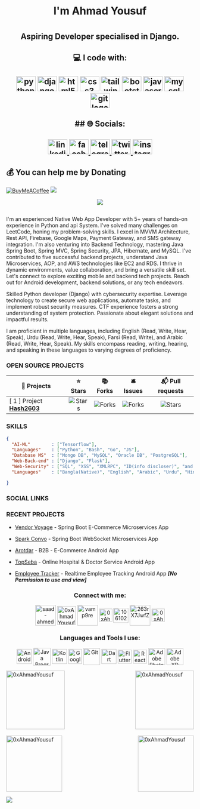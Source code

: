 <h1 align="center">I'm Ahmad Yousuf<h1>
<h2 align="center">Aspiring Developer specialised in Django.<h2>
<h2 align="center">💻 I code with:<h2>
<div align="center">
  <img src="https://cdn.jsdelivr.net/gh/devicons/devicon/icons/python/python-original.svg" height="40" width="52" alt="python logo"  />
  <img src="https://cdn.jsdelivr.net/gh/devicons/devicon/icons/django/django-plain.svg" height="40" width="52" alt="django logo"  />
  <img src="https://cdn.jsdelivr.net/gh/devicons/devicon/icons/html5/html5-original.svg" height="40" width="52" alt="html5 logo"  />
  <img src="https://cdn.jsdelivr.net/gh/devicons/devicon/icons/css3/css3-original.svg" height="40" width="52" alt="css3 logo"  />
  <img src="https://cdn.jsdelivr.net/gh/devicons/devicon/icons/tailwindcss/tailwindcss-original-wordmark.svg" height="40" width="52" alt="tailwindcss logo"  />
  <img src="https://cdn.jsdelivr.net/gh/devicons/devicon/icons/bootstrap/bootstrap-original.svg" height="40" width="52" alt="bootstrap logo"  />
  <img src="https://cdn.jsdelivr.net/gh/devicons/devicon/icons/javascript/javascript-original.svg" height="40" width="52" alt="javascript logo"  />
  <img src="https://cdn.jsdelivr.net/gh/devicons/devicon/icons/mysql/mysql-original.svg" height="40" width="52" alt="mysql logo"  />
  <img src="https://cdn.jsdelivr.net/gh/devicons/devicon/icons/git/git-original.svg" height="40" width="52" alt="git logo"  />
</div>
<h2 align="center">## 🌐 Socials:<h2>
<div align="center" style="text-decoration: none;">
  <a href="https://www.linkedin.com/in/Unkn0wn2603/" target="_blank">
    <img src="https://raw.githubusercontent.com/maurodesouza/profile-readme-generator/master/src/assets/icons/social/linkedin/default.svg" width="52" height="40" alt="linkedin logo"  />
  </a>
  <a href="https://www.facebook.com/Unkn0wn2603/" target="_blank">
    <img src="https://raw.githubusercontent.com/maurodesouza/profile-readme-generator/master/src/assets/icons/social/facebook/default.svg" width="52" height="40" alt="facebook logo"  />
  </a>
  <a href="https://t.me/Unkn0wn2603/" target="_blank">
    <img src="https://raw.githubusercontent.com/maurodesouza/profile-readme-generator/master/src/assets/icons/social/telegram/default.svg" width="52" height="40" alt="telegram logo"  />
  </a>
  <a href="https://www.twitter.com/Unkn0wn2603/" target="_blank">
    <img src="https://raw.githubusercontent.com/maurodesouza/profile-readme-generator/master/src/assets/icons/social/twitter/default.svg" width="52" height="40" alt="twitter logo"  />
  </a>
  <a href="https://www.instagram.com/Unkn0wn2603/" target="_blank">
    <img src="https://raw.githubusercontent.com/maurodesouza/profile-readme-generator/master/src/assets/icons/social/instagram/default.svg" width="52" height="40" alt="instagram logo"  />
  </a>
</div>

## 💰 You can help me by Donating
[![BuyMeACoffee](https://img.shields.io/badge/Buy%20Me%20a%20Coffee-ffdd00?style=for-the-badge&logo=buy-me-a-coffee&logoColor=black)](https://www.buymeacoffee.com/Unkn0wn2603) 
<a href = 'https://www.fiverr.com/Unkn0wn2603'><img src = "https://img.shields.io/badge/Fiverr-1DBF73.svg?style=for-the-badge&logo=Fiverr&logoColor=white"/></a>



<p align="center">
  <a href="https://skillicons.dev">
    <img src="https://skillicons.dev/icons?i=python,powershell,bash,nim,cs,cpp,go,ruby,js,php,mongodb,mysql,css,html" />
  </a>
</p>
<h2 align="center"></h2>















I'm an experienced Native Web App Developer with 5+ years of hands-on experience in Python and api System. 
I've solved many challenges on LeetCode, honing my problem-solving skills. 
I excel in MVVM Architecture, Rest API, Firebase, Google Maps, Payment Gateway, and SMS gateway integration.
I'm also venturing into Backend Technology, mastering Java Spring Boot, Spring MVC, Spring Security, JPA, Hibernate, and MySQL. 
I've contributed to five successful backend projects, understand Java Microservices, AOP, and AWS technologies like EC2 and RDS.
I thrive in dynamic environments, value collaboration, and bring a versatile skill set. 
Let's connect to explore exciting mobile and backend tech projects. 
Reach out for Android development, backend solutions, or any tech endeavors.



Skilled Python developer (Django) with
cybersecurity expertise. Leverage
technology to create secure web
applications, automate tasks, and
implement robust security measures. CTF
experience fosters a strong understanding
of system protection. Passionate about
elegant solutions and impactful results.

I am proficient in multiple languages,
including English (Read, Write, Hear,
Speak), Urdu (Read, Write, Hear, Speak),
Farsi (Read, Write), and Arabic (Read,
Write, Hear, Speak). My skills encompass
reading, writing, hearing, and speaking in
these languages to varying degrees of
proficiency.

### OPEN SOURCE PROJECTS

| 🎁 Projects                                                                                         |                                                                ⭐ Stars                                                                |                                                               📚 Forks                                                                |                                                               🛎 Issues                                                                |                                                             📬 Pull requests                                                              |
|-----------------------------------------------------------------------------------------------------|:-------------------------------------------------------------------------------------------------------------------------------------:|:-------------------------------------------------------------------------------------------------------------------------------------:|:--------------------------------------------------------------------------------------------------------------------------------------:|:-----------------------------------------------------------------------------------------------------------------------------------------:|
| [ 1 ] Project <a href="https://github.com/0xAhmadYousuf/Hash2603"><b>Hash2603</b></a>     |  <img alt="Stars" src="https://img.shields.io/github/stars/0xAhmadYousuf/Hash2603?style=flat-square&labelColor=343b41"/>  |  <img alt="Forks" src="https://img.shields.io/github/forks/0xAhmadYousuf/Hash2603?style=flat-square&labelColor=343b41"/>  |  <img alt="Forks" src="https://img.shields.io/github/issues/0xAhmadYousuf/Hash2603?style=flat-square&labelColor=343b41"/>  |  <img alt="Stars" src="https://img.shields.io/github/issues-pr/0xAhmadYousuf/Hash2603?style=flat-square&labelColor=343b41"/>  |
 
### SKILLS
```json
{ 
  "AI-ML"        : ["Tensorflow"],
  "Languages"    : ["Python", "Bash", "Go", "JS"],
  "Database MS"  : ["Mongo DB", "MySQL", "Oracle DB", "PostgreSQL"],
  "Web-Back-end" : ["Django", "Flask"],
  "Web-Security" : ["SQL", "XSS", "XMLRPC", "ID(info discloser)", "and more..."],
  "Languages"    : ["Bangla(Native)", "English", "Arabic", "Urdu", "Hindi", "Farsi"],

}
```

### SOCIAL LINKS


### RECENT PROJECTS
* <p><a href="https://github.com/0xAhmadYousuf/VendorVoyage-SpringBoot-ECommerce-Microservices" target="_blank">Vendor Voyage</a> - Spring Boot E-Commerce Microservices App</p>
* <p><a href="https://github.com/0xAhmadYousuf/Realtime-Chat-App-Spring-Boot-WebSocket" target="_blank">Spark Convo</a> - Spring Boot WebSocket Microservices App</p>
* <p><a href="https://play.google.com/store/apps/details?id=com.arotdar.buyer" target="_blank">Arotdar</a> - B2B - E-Commerce Android App</p>
* <p><a href="https://play.google.com/store/apps/details?id=com.topseba.app" target="_blank">TopSeba</a> - Online Hospital & Doctor Service Android App</p>
* <p><a href="#" target="_blank">Employee Tracker</a> - Realtime Employee Tracking Android App <b><i>[No Permission to use and view]</i></b></p>

<h3 align="center">Connect with me:</h3>
<p align="center">
<a href="https://linkedin.com/in/saad-ahmed-scse" target="blank"><img align="center" src="https://img.icons8.com/plasticine/200/000000/linkedin.png" alt="saad-ahmed-scse" height="55" width="55" /></a>
<a href="https://fb.com/0xAhmadYousuf" target="blank"><img align="center" src="https://img.icons8.com/plasticine/200/000000/facebook-new.png" alt="0xAhmadYousuf" height="50" width="50" /></a>
<a href="https://instagram.com/vamp9re" target="blank"><img align="center" src="https://img.icons8.com/plasticine/200/000000/instagram-new--v1.png" alt="vamp9re" height="55" width="55" /></a>
<a href="https://leetcode.com/0xAhmadYousuf/" target="blank"><img align="center" src="https://img.icons8.com/external-tal-revivo-tritone-tal-revivo/256/external-level-up-your-coding-skills-and-quickly-land-a-job-logo-tritone-tal-revivo.png" alt="0xAhmadYousuf" height="35" width="35" /></a>
<a href="https://stackoverflow.com/users/10610218/saad-ahmed" target="blank"><img align="center" src="https://img.icons8.com/stickers/48/000000/stackoverflow.png" alt="10610218/saad-ahmed" height="40" width="40" /></a>
<a href="https://discord.gg/263rX7JwfZ" target="blank"><img align="center" src="https://img.icons8.com/plasticine/100/000000/discord-square.png" alt="263rX7JwfZ" height="55" width="55" /></a>
<a href="https://www.hackerrank.com/0xAhmadYousuf" target="blank"><img align="center" src="https://img.icons8.com/external-tal-revivo-color-tal-revivo/96/000000/external-hackerrank-is-a-technology-company-that-focuses-on-competitive-programming-logo-color-tal-revivo.png" alt="0xAhmadYousuf" height="35" width="35" /></a>
</p>









<h3 align="center">Languages and Tools I use:</h3>
<p align="center">
<a href="https://developer.android.com" target="blank"><img align="center" src="https://img.icons8.com/color/240/000000/android-studio--v3.png" alt="Android Studio" height="40" width="40" /></a>
<a href="https://www.java.com" target="blank"><img align="center" src="https://img.icons8.com/color/240/000000/java-coffee-cup-logo--v1.png" alt="Java Programming Language" height="47" width="47" /></a>
<a href="https://kotlinlang.org" target="blank"><img align="center" src="https://img.icons8.com/color/240/000000/kotlin.png" alt="Kotlin Programming Language" height="40" width="40" /></a>
<a href="https://firebase.google.com/" target="blank"><img align="center" src="https://img.icons8.com/color/240/000000/google-firebase-console.png" alt="Google Firebase" height="40" width="36" /></a>
<a href="https://git-scm.com/" target="blank"><img align="center" src="https://img.icons8.com/color/240/000000/git.png" alt="Git" height="45" width="45" /></a>
<a href="https://dart.dev" target="blank"><img align="center" src="https://img.icons8.com/color/240/000000/dart.png" alt="Dart Programming Language" height="40" width="40" /></a>
<a href="https://flutter.dev" target="blank"><img align="center" src="https://img.icons8.com/fluency/240/000000/flutter.png" alt="Flutter" height="37" width="37" /></a>
<a href="https://reactnative.dev/" target="blank"><img align="center" src="https://img.icons8.com/color/240/000000/react-native.png" alt="React Native Programming" height="37" width="37" /></a>
<a href="https://www.photoshop.com/en" target="blank"><img align="center" src="https://img.icons8.com/fluency/240/000000/adobe-photoshop.png" alt="Adobe Photoshop" height="45" width="45" /></a>
<a href="https://www.adobe.com/products/xd.html" target="blank"><img align="center" src="https://img.icons8.com/color/240/000000/adobe-xd--v1.png" alt="Adobe XD" height="45" width="45" /></a>
</p>

<a href="https://github.com/0xAhmadYousuf/"><img align="center" height="157em" src="https://github-readme-stats.vercel.app/api?username=0xAhmadYousuf&theme=tokyonight&layout=compact&show_icons=true&locale=en" alt="0xAhmadYousuf" /><img align="right" height="157em" src="https://github-readme-stats.vercel.app/api/top-langs?username=0xAhmadYousuf&theme=tokyonight&show_icons=true&locale=en&layout=compact" alt="0xAhmadYousuf" /></a>
</br>
</br>
<a href="https://leetcode.com/Unkn0wn2603/"><img align="center" height="150em" src="https://leetcard.jacoblin.cool/Unkn0wn2603?theme=dark" alt="0xAhmadYousuf" /><a href="https://github.com/0xAhmadYousuf/"><img align="right" height="150em" src="https://github-readme-streak-stats.herokuapp.com/?user=0xAhmadYousuf&theme=tokyonight&layout=compact" alt="0xAhmadYousuf" />

![](https://raw.githubusercontent.com/Sutil/Sutil/2b2fad3bf54522bb30c8c170591fc68ff51b69e6/github-contribution-grid-snake2.svg)

